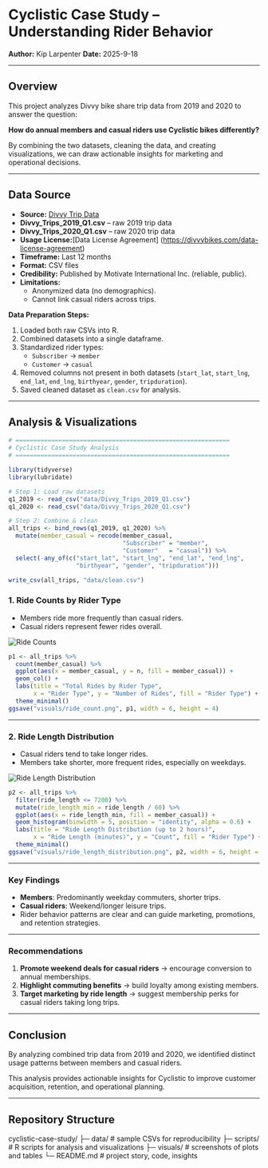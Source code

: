 # Cyclistic Case Study – Understanding Rider Behavior

**Author:** Kip Larpenter 
**Date:** 2025-9-18

---

## Overview

This project analyzes Divvy bike share trip data from 2019 and 2020 to answer the question:  

**How do annual members and casual riders use Cyclistic bikes differently?**  

By combining the two datasets, cleaning the data, and creating visualizations, we can draw actionable insights for marketing and operational decisions.

---

## Data Source
- **Source:** [Divvy Trip Data](https://divvy-tripdata.s3.amazonaws.com/index.html)
- **Divvy_Trips_2019_Q1.csv** – raw 2019 trip data  
- **Divvy_Trips_2020_Q1.csv** – raw 2020 trip data  
- **Usage License:**[Data License Agreement] (https://divvybikes.com/data-license-agreement)
- **Timeframe:** Last 12 months  
- **Format:** CSV files  
- **Credibility:** Published by Motivate International Inc. (reliable, public).  
- **Limitations:**  
  - Anonymized data (no demographics).  
  - Cannot link casual riders across trips.  


**Data Preparation Steps:**

1. Loaded both raw CSVs into R.  
2. Combined datasets into a single dataframe.  
3. Standardized rider types:  
   - `Subscriber` → `member`  
   - `Customer` → `casual`  
4. Removed columns not present in both datasets (`start_lat`, `start_lng`, `end_lat`, `end_lng`, `birthyear`, `gender`, `tripduration`).  
5. Saved cleaned dataset as `clean.csv` for analysis.

---

## Analysis & Visualizations

```r
# ============================================================
# Cyclistic Case Study Analysis
# ============================================================

library(tidyverse)
library(lubridate)

# Step 1: Load raw datasets
q1_2019 <- read_csv("data/Divvy_Trips_2019_Q1.csv")
q1_2020 <- read_csv("data/Divvy_Trips_2020_Q1.csv")

# Step 2: Combine & clean
all_trips <- bind_rows(q1_2019, q1_2020) %>%
  mutate(member_casual = recode(member_casual,
                                "Subscriber" = "member",
                                "Customer"   = "casual")) %>%
  select(-any_of(c("start_lat", "start_lng", "end_lat", "end_lng",
                   "birthyear", "gender", "tripduration"))) 

write_csv(all_trips, "data/clean.csv")
```


### 1. Ride Counts by Rider Type

- Members ride more frequently than casual riders.  
- Casual riders represent fewer rides overall.

![Ride Counts](visuals/ride_count.png)

```r
p1 <- all_trips %>%
  count(member_casual) %>%
  ggplot(aes(x = member_casual, y = n, fill = member_casual)) +
  geom_col() +
  labs(title = "Total Rides by Rider Type",
       x = "Rider Type", y = "Number of Rides", fill = "Rider Type") +
  theme_minimal()
ggsave("visuals/ride_count.png", p1, width = 6, height = 4)
```

---

### 2. Ride Length Distribution

- Casual riders tend to take longer rides.  
- Members take shorter, more frequent rides, especially on weekdays.  

![Ride Length Distribution](visuals/ride_length_distribution.png)

```r
p2 <- all_trips %>%
  filter(ride_length <= 7200) %>%
  mutate(ride_length_min = ride_length / 60) %>%
  ggplot(aes(x = ride_length_min, fill = member_casual)) +
  geom_histogram(binwidth = 5, position = "identity", alpha = 0.6) +
  labs(title = "Ride Length Distribution (up to 2 hours)",
       x = "Ride Length (minutes)", y = "Count", fill = "Rider Type") +
  theme_minimal()
ggsave("visuals/ride_length_distribution.png", p2, width = 6, height = 4)
```

---

### Key Findings

- **Members**: Predominantly weekday commuters, shorter trips.  
- **Casual riders**: Weekend/longer leisure trips.  
- Rider behavior patterns are clear and can guide marketing, promotions, and retention strategies.

---

### Recommendations

1. **Promote weekend deals for casual riders** → encourage conversion to annual memberships.  
2. **Highlight commuting benefits** → build loyalty among existing members.  
3. **Target marketing by ride length** → suggest membership perks for casual riders taking long trips.

---

## Conclusion

By analyzing combined trip data from 2019 and 2020, we identified distinct usage patterns between members and casual riders.  

This analysis provides actionable insights for Cyclistic to improve customer acquisition, retention, and operational planning.

---

## Repository Structure

cyclistic-case-study/
├─ data/           # sample CSVs for reproducibility
├─ scripts/        # R scripts for analysis and visualizations
├─ visuals/        # screenshots of plots and tables
└─ README.md       # project story, code, insights




